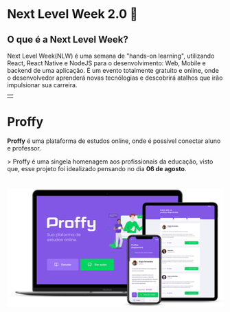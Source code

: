 # Next Level Week 2.0 🚀
## O que é a Next Level Week?
<table>
  <td>
    <tr>
        Next Level Week(NLW) é uma semana de "hands-on learning", utilizando React, React Native e NodeJS para o desenvolvimento: Web, Mobile e backend de uma               aplicação. É um evento totalmente gratuito e online, onde o desenvolvedor aprenderá novas tecnólogias e descobrirá atalhos que irão impulsionar sua                 carreira.
    </tr>
  </td>
</table>

# Proffy
<p><b>Proffy</b> é uma plataforma de estudos online, onde é possível conectar aluno e professor.</p>
> Proffy é uma singela homenagem aos profissionais da educação, visto que, esse projeto foi idealizado pensando no dia <b>06 de agosto</b>.

<h1 align="center">
  <img alt="Proffy" src="./.github/proffy.png"/>
</h1>
